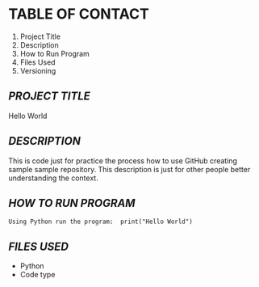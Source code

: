 # TABLE OF CONTACT

1. Project Title 
2. Description 
3. How to Run Program 
4. Files Used 
6. Versioning

***PROJECT TITLE***
-----
Hello World

***DESCRIPTION***
-----
This is code just for practice the process how to use GitHub creating sample sample repository. This description is just for other people better understanding the context.

***HOW TO RUN PROGRAM***
-------
`Using Python run the program: 
print("Hello World")`

***FILES USED***
------
- Python
- Code type
